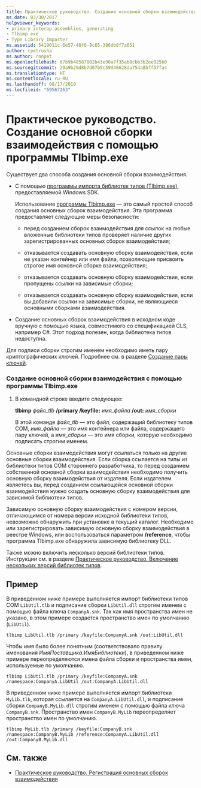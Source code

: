 ```yaml
---
title: Практическое руководство. Создание основной сборки взаимодействия с помощью программы Tlbimp.exe
ms.date: 03/30/2017
helpviewer_keywords:
- primary interop assemblies, generating
- Tlbimp.exe
- Type Library Importer
ms.assetid: 5419011c-6e57-40f6-8c65-386db8f7a651
author: rpetrusha
ms.author: ronpet
ms.openlocfilehash: 67b9b48587802b43e90a7f35ab8cbb3b2ee025b0
ms.sourcegitcommit: 29a9b29d8b7d07b9c59d46628da754a8bff57fa4
ms.translationtype: HT
ms.contentlocale: ru-RU
ms.lasthandoff: 08/17/2019
ms.locfileid: "69567263"
---
```

# <a name="how-to-generate-primary-interop-assemblies-using-tlbimpexe"></a>Практическое руководство. Создание основной сборки взаимодействия с помощью программы Tlbimp.exe

Существует два способа создания основной сборки взаимодействия.

- С помощью [программы импорта библиотек типов (Tlbimp.exe)](../../../docs/framework/tools/tlbimp-exe-type-library-importer.md), предоставляемой Windows SDK.

  Использование [программы Tlbimp.exe](../../../docs/framework/tools/tlbimp-exe-type-library-importer.md) — это самый простой способ создания основных сборок взаимодействия. Эта программа предоставляет следующие меры безопасности:

  - перед созданием сборок взаимодействия для ссылок на любые вложенные библиотеки типов проверяет наличие других зарегистрированных основных сборок взаимодействия;

  - отказывается создавать основную сборку взаимодействия, если не указан контейнер или имя файла, позволяющие присвоить строгое имя основной сборке взаимодействия;

  - отказывается создавать основную сборку взаимодействия, если пропущены ссылки на зависимые сборки;

  - отказывается создавать основную сборку взаимодействия, если вы добавили ссылки на зависимые сборки, не являющиеся основными сборками взаимодействия.

- Создание основных сборок взаимодействия в исходном коде вручную с помощью языка, совместимого со спецификацией CLS, например C#. Этот подход полезен, когда библиотека типов недоступна.

Для подписи сборки строгим именем необходимо иметь пару криптографических ключей. Подробнее см. в разделе [Создание пары ключей](../../../docs/framework/app-domains/how-to-create-a-public-private-key-pair.md).

### <a name="to-generate-a-primary-interop-assembly-using-tlbimpexe"></a>Создание основной сборки взаимодействия с помощью программы Tlbimp.exe

1. В командной строке введите следующее:

    **tlbimp** *файл_tlb* **/primary /keyfile:** *имя_файла* **/out:** *имя_сборки*

    В этой команде *файл_tlb* — это файл, содержащий библиотеку типов COM, *имя_файла* — это имя контейнера или файла, содержащего пару ключей, а *имя_сборки* — это имя сборки, которую необходимо подписать строгим именем.

Основные сборки взаимодействия могут ссылаться только на другие основные сборки взаимодействия. Если сборка ссылается на типы из библиотеки типов COM стороннего разработчика, то перед созданием собственной основной сборки взаимодействия необходимо получить основную сборку взаимодействия от издателя. Если издателем являетесь вы, перед созданием ссылающейся основной сборки взаимодействия нужно создать основную сборку взаимодействия для зависимой библиотеки типов.

Зависимую основную сборку взаимодействия с номером версии, отличающимся от номера версии исходной библиотеки типов, невозможно обнаружить при установке в текущий каталог. Необходимо или зарегистрировать зависимую основную сборку взаимодействия в реестре Windows, или воспользоваться параметром **/reference**, чтобы программа Tlbimp.exe обнаружила зависимую библиотеку DLL.

Также можно включить несколько версий библиотеки типов. Инструкции см. в разделе [Практическое руководство. Включение нескольких версий библиотек типов](https://docs.microsoft.com/previous-versions/dotnet/netframework-4.0/1565h6hc(v=vs.100)).

## <a name="example"></a>Пример

В приведенном ниже примере выполняется импорт библиотеки типов COM `LibUtil.tlb` и подписание сборки `LibUtil.dll` строгим именем с помощью файла ключа `CompanyA.snk`. Так как имя пространства имен не указано, в этом примере создается пространство имен по умолчанию (`LibUtil`).

```
tlbimp LibUtil.tlb /primary /keyfile:CompanyA.snk /out:LibUtil.dll
```

Чтобы имя было более понятным (соответствовало правилу именования *ИмяПоставщика*.*ИмяБиблиотеки*), в приведенном ниже примере переопределяются имена файла сборки и пространства имен, используемые по умолчанию.

```
tlbimp LibUtil.tlb /primary /keyfile:CompanyA.snk /namespace:CompanyA.LibUtil /out:CompanyA.LibUtil.dll
```

В приведенном ниже примере выполняется импорт библиотеки `MyLib.tlb`, которая ссылается на `CompanyA.LibUtil.dll`, и подписание сборки `CompanyB.MyLib.dll` строгим именем с помощью файла ключа `CompanyB.snk`. Пространство имен `CompanyB.MyLib` переопределяет пространство имен по умолчанию.

```
tlbimp MyLib.tlb /primary /keyfile:CompanyB.snk /namespace:CompanyB.MyLib /reference:CompanyA.LibUtil.dll /out:CompanyB.MyLib.dll
```

## <a name="see-also"></a>См. также

- [Практическое руководство. Регистрация основных сборок взаимодействия](../../../docs/framework/interop/how-to-register-primary-interop-assemblies.md)
